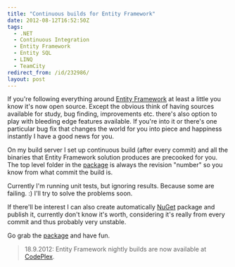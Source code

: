 ```yaml
---
title: "Continuous builds for Entity Framework"
date: 2012-08-12T16:52:50Z
tags:
  - .NET
  - Continuous Integration
  - Entity Framework
  - Entity SQL
  - LINQ
  - TeamCity
redirect_from: /id/232986/
layout: post
---
```

If you're following everything around [Entity Framework][1] at least a little you know it's now open source. Except the obvious think of having sources available for study, bug finding, improvements etc. there's also option to play with bleeding edge features available. If you're into it or there's one particular bug fix that changes the world for you into piece and happiness instantly I have a good news for you.

On my build server I set up continuous build (after every commit) and all the binaries that Entity Framework solution produces are precooked for you. The top level folder in the [package][2] is always the revision "number" so you know from what commit the build is.

Currently I'm running unit tests, but ignoring results. Because some are failing. :) I'll try to solve the problems soon.

If there'll be interest I can also create automatically [NuGet][3] package and publish it, currently don't know it's worth, considering it's really from every commit and thus probably very unstable.

Go grab the [package][4] and have fun.

> 18.9.2012: Entity Framework nightly builds are now available at [CodePlex][5].

[1]: http://msdn.com/ef
[2]: http://build.cincura.net/guestAuth/repository/download/bt11/.lastSuccessful/EF.zip
[3]: http://www.nuget.org
[4]: http://build.cincura.net/guestAuth/repository/download/bt11/.lastSuccessful/EF.zip
[5]: http://entityframework.codeplex.com/wikipage?title=Nightly%20Builds